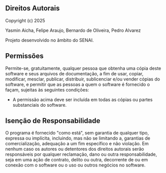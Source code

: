 ## Direitos Autorais

Copyright (c) 2025

Yasmin Aicha, Felipe Araujo, Bernardo de Oliveira, Pedro Alvarez

Projeto desenvolvido no âmbito do SENAI.

## Permissões

Permite-se, gratuitamente, qualquer pessoa que obtenha uma cópia deste software e seus arquivos de documentação, a fim de usar, copiar, modificar, mesclar, publicar, distribuir, sublicenciar e/ou vender cópias do software, e permitir que as pessoas a quem o software é fornecido o façam, sujeitas às seguintes condições:

- A permissão acima deve ser incluída em todas as cópias ou partes substanciais do software.

## Isenção de Responsabilidade

O programa é fornecido "como está", sem garantia de qualquer tipo, expressa ou implícita, incluindo, mas não se limitando a, garantias de comercialização, adequação a um fim específico e não violação. Em nenhum caso os autores ou detentores dos direitos autorais serão responsáveis por qualquer reclamação, dano ou outra responsabilidade, seja em uma ação de contrato, delito ou outra, decorrente de ou em conexão com o software ou o uso ou outros negócios no software.
